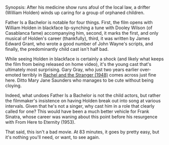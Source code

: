Synopsis: After his medicine show runs afoul of the local law, a drifter (William Holden) winds up caring for a group of orphaned children.

Father Is a Bachelor is notable for four things. First, the film opens with William Holden in blackface lip-synching a tune with Dooley Wilson (of Casablanca fame) accompanying him, second, it marks the first, and only musical of Holden's career (thankfully), third, it was written by James Edward Grant, who wrote a good number of John Wayne's scripts, and finally, the predominantly child cast isn't half bad.

While seeing Holden in blackface is certainly a shock (and likely what keeps the film from being released on home video), it's the young cast that's ultimately most surprising. Gary Gray, who just two years earlier over-emoted terribly in <a href="/browse/reviews/rachel-and-the-stranger-1948/">Rachel and the Stranger (1948)</a> comes across just fine here. Ditto Mary Jane Saunders who manages to be cute without being cloying. 

Indeed, what undoes Father Is a Bachelor is not the child actors, but rather the filmmaker's insistence on having Holden break out into song at various intervals. Given that he's not a singer, why cast him in a role that clearly called for one? This would have been a much better vehicle for Frank Sinatra, whose career was waning about this point before his resurgence with From Here to Eternity (1953).

That said, this isn't a bad movie. At 83 minutes, it goes by pretty easy, but it's nothing you'll need, or want, to see again.





